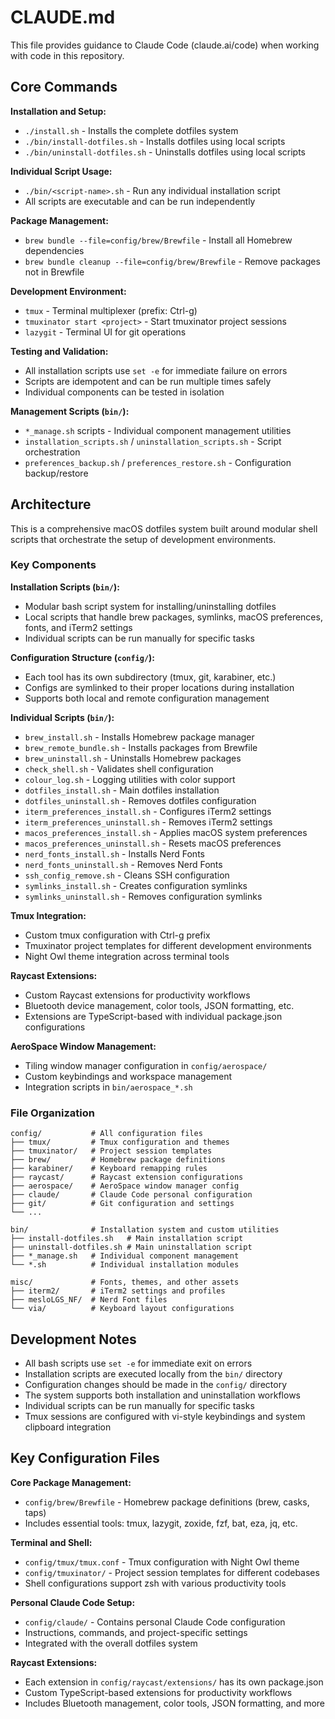 # CLAUDE.md

This file provides guidance to Claude Code (claude.ai/code) when working with code in this repository.

## Core Commands

**Installation and Setup:**
- `./install.sh` - Installs the complete dotfiles system
- `./bin/install-dotfiles.sh` - Installs dotfiles using local scripts
- `./bin/uninstall-dotfiles.sh` - Uninstalls dotfiles using local scripts

**Individual Script Usage:**
- `./bin/<script-name>.sh` - Run any individual installation script
- All scripts are executable and can be run independently

**Package Management:**
- `brew bundle --file=config/brew/Brewfile` - Install all Homebrew dependencies
- `brew bundle cleanup --file=config/brew/Brewfile` - Remove packages not in Brewfile

**Development Environment:**
- `tmux` - Terminal multiplexer (prefix: Ctrl-g)
- `tmuxinator start <project>` - Start tmuxinator project sessions
- `lazygit` - Terminal UI for git operations

**Testing and Validation:**
- All installation scripts use `set -e` for immediate failure on errors
- Scripts are idempotent and can be run multiple times safely
- Individual components can be tested in isolation

**Management Scripts (`bin/`):**
- `*_manage.sh` scripts - Individual component management utilities
- `installation_scripts.sh` / `uninstallation_scripts.sh` - Script orchestration
- `preferences_backup.sh` / `preferences_restore.sh` - Configuration backup/restore

## Architecture

This is a comprehensive macOS dotfiles system built around modular shell scripts that orchestrate the setup of development environments.

### Key Components

**Installation Scripts (`bin/`):**
- Modular bash script system for installing/uninstalling dotfiles
- Local scripts that handle brew packages, symlinks, macOS preferences, fonts, and iTerm2 settings
- Individual scripts can be run manually for specific tasks

**Configuration Structure (`config/`):**
- Each tool has its own subdirectory (tmux, git, karabiner, etc.)
- Configs are symlinked to their proper locations during installation
- Supports both local and remote configuration management

**Individual Scripts (`bin/`):**
- `brew_install.sh` - Installs Homebrew package manager
- `brew_remote_bundle.sh` - Installs packages from Brewfile
- `brew_uninstall.sh` - Uninstalls Homebrew packages
- `check_shell.sh` - Validates shell configuration
- `colour_log.sh` - Logging utilities with color support
- `dotfiles_install.sh` - Main dotfiles installation
- `dotfiles_uninstall.sh` - Removes dotfiles configuration
- `iterm_preferences_install.sh` - Configures iTerm2 settings
- `iterm_preferences_uninstall.sh` - Removes iTerm2 settings
- `macos_preferences_install.sh` - Applies macOS system preferences
- `macos_preferences_uninstall.sh` - Resets macOS preferences
- `nerd_fonts_install.sh` - Installs Nerd Fonts
- `nerd_fonts_uninstall.sh` - Removes Nerd Fonts
- `ssh_config_remove.sh` - Cleans SSH configuration
- `symlinks_install.sh` - Creates configuration symlinks
- `symlinks_uninstall.sh` - Removes configuration symlinks

**Tmux Integration:**
- Custom tmux configuration with Ctrl-g prefix
- Tmuxinator project templates for different development environments
- Night Owl theme integration across terminal tools

**Raycast Extensions:**
- Custom Raycast extensions for productivity workflows
- Bluetooth device management, color tools, JSON formatting, etc.
- Extensions are TypeScript-based with individual package.json configurations

**AeroSpace Window Management:**
- Tiling window manager configuration in `config/aerospace/`
- Custom keybindings and workspace management
- Integration scripts in `bin/aerospace_*.sh`

### File Organization

```
config/           # All configuration files
├── tmux/         # Tmux configuration and themes
├── tmuxinator/   # Project session templates
├── brew/         # Homebrew package definitions
├── karabiner/    # Keyboard remapping rules
├── raycast/      # Raycast extension configurations
├── aerospace/    # AeroSpace window manager config
├── claude/       # Claude Code personal configuration
├── git/          # Git configuration and settings
└── ...

bin/              # Installation system and custom utilities
├── install-dotfiles.sh   # Main installation script
├── uninstall-dotfiles.sh # Main uninstallation script
├── *_manage.sh   # Individual component management
└── *.sh          # Individual installation modules

misc/             # Fonts, themes, and other assets
├── iterm2/       # iTerm2 settings and profiles
├── mesloLGS_NF/  # Nerd Font files
└── via/          # Keyboard layout configurations
```


## Development Notes

- All bash scripts use `set -e` for immediate exit on errors
- Installation scripts are executed locally from the `bin/` directory
- Configuration changes should be made in the `config/` directory
- The system supports both installation and uninstallation workflows
- Individual scripts can be run manually for specific tasks
- Tmux sessions are configured with vi-style keybindings and system clipboard integration

## Key Configuration Files

**Core Package Management:**
- `config/brew/Brewfile` - Homebrew package definitions (brew, casks, taps)
- Includes essential tools: tmux, lazygit, zoxide, fzf, bat, eza, jq, etc.

**Terminal and Shell:**
- `config/tmux/tmux.conf` - Tmux configuration with Night Owl theme
- `config/tmuxinator/` - Project session templates for different codebases
- Shell configurations support zsh with various productivity tools

**Personal Claude Code Setup:**
- `config/claude/` - Contains personal Claude Code configuration
- Instructions, commands, and project-specific settings
- Integrated with the overall dotfiles system

**Raycast Extensions:**
- Each extension in `config/raycast/extensions/` has its own package.json
- Custom TypeScript-based extensions for productivity workflows
- Includes Bluetooth management, color tools, JSON formatting, and more